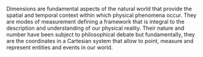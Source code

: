 
Dimensions are fundamental aspects of the natural world that provide the spatial and temporal context within which physical phenomena occur. They are modes of measurement defining a framework that is integral to the description and understanding of our physical reality. Their nature and number have been subject to philosophical debate but fundamentally, they are the coordinates in a Cartesian system that allow to point, measure and represent entities and events in our world.

